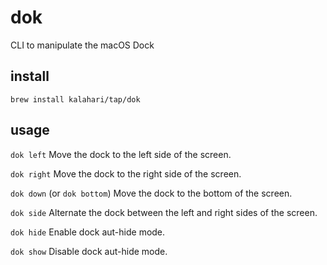 # dok
CLI to manipulate the macOS Dock

## install
`brew install kalahari/tap/dok`

## usage
`dok left`
Move the dock to the left side of the screen.

`dok right`
Move the dock to the right side of the screen.

`dok down` (or `dok bottom`)
Move the dock to the bottom of the screen.

`dok side`
Alternate the dock between the left and right sides of the screen.

`dok hide`
Enable dock aut-hide mode.

`dok show`
Disable dock aut-hide mode.
